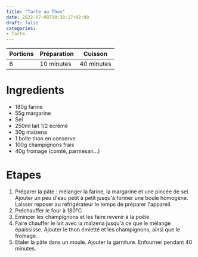 ```yaml
---
title: "Tarte au Thon"
date: 2022-07-08T19:38:17+02:00
draft: false
categories:
- Tarte
---
```


| Portions | Préparation | Cuisson    |
|----------|-------------|------------|
| 6        | 10 minutes  | 40 minutes |

# Ingredients

- 180g farine
- 55g margarine
- Sel
- 250ml lait 1/2 écrémé
- 30g maïzena
- 1 boite thon en conserve
- 100g champignons frais
- 40g fromage (comté, parmesan...)

# Etapes

1) Préparer la pâte : mélanger la farine, la margarine et une pincée de sel. Ajouter un peu d'eau petit à petit jusqu'à former une boule homogène. Laisser reposer au réfrigérateur le temps de préparer l'appareil.
2) Préchauffer le four à 180°C
3) Émincer les champignons et les faire revenir à la poêle.
4) Faire chauffer le lait avec la maïzena jusqu'à ce que le mélange épaississe. Ajouter le thon émietté et les champignons, ainsi que le fromage.
5) Etaler la pâte dans un moule. Ajouter la garniture. Enfourner pendant 40 minutes.
